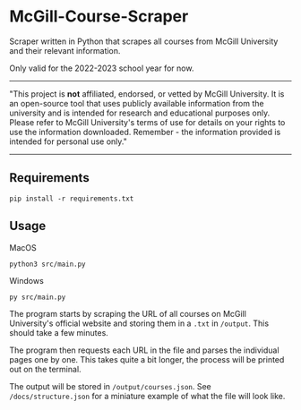 # McGill-Course-Scraper
Scraper written in Python that scrapes all courses from McGill University and their relevant information.

Only valid for the 2022-2023 school year for now. 

---

"This project is **not** affiliated, endorsed, or vetted by McGill University. It is an open-source tool that uses publicly available information from the university and is intended for research and educational purposes only. Please refer to McGill University's terms of use for details on your rights to use the information downloaded. Remember - the information provided is intended for personal use only."

---

## Requirements
```
pip install -r requirements.txt
```

## Usage
MacOS 
```
python3 src/main.py 
```
Windows
```
py src/main.py
```

The program starts by scraping the URL of all courses on McGill University's official website and storing them in a `.txt` in `/output`. This should take a few minutes.

The program then requests each URL in the file and parses the individual pages one by one. This takes quite a bit longer, the process will be printed out on the terminal.

The output will be stored in `/output/courses.json`. See `/docs/structure.json` for a miniature example of what the file will look like.
